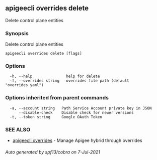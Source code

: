 ## apigeecli overrides delete

Delete control plane entities

### Synopsis

Delete control plane entities

```
apigeecli overrides delete [flags]
```

### Options

```
  -h, --help               help for delete
  -f, --overrides string   overrides file path (default "overrides.yaml")
```

### Options inherited from parent commands

```
  -a, --account string   Path Service Account private key in JSON
      --disable-check    Disable check for newer versions
  -t, --token string     Google OAuth Token
```

### SEE ALSO

* [apigeecli overrides](apigeecli_overrides.md)	 - Manage Apigee hybrid through overrides

###### Auto generated by spf13/cobra on 7-Jul-2021
